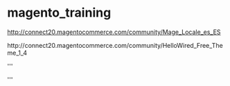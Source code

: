 # magento_training

http://connect20.magentocommerce.com/community/Mage_Locale_es_ES
<link href='https://fonts.googleapis.com/css?family=Montserrat' rel='stylesheet' type='text/css'>
http://connect20.magentocommerce.com/community/HelloWired_Free_Theme_1_4

'''
<!--Image Slider Start-->
<div id="static-slide-home"><img alt="" /></div>
<script type="text/javascript">// <![CDATA[
var image1=new Image()
image1.src="{{skin url=images/media/slide1.jpg}}"
var image2=new Image()
image2.src="{{skin url=images/media/slide2.jpg}}"
var image3=new Image()
image3.src="{{skin url=images/media/slide3.jpg}}"
// ]]></script>
<script type="text/javascript">// <![CDATA[
//variable that will increment through the images
var step=1
function slideit(){
//if browser does not support the image object, exit.
if (!document.images)
return
jQuery('#static-slide-home img').attr('src', eval("image"+step+".src"))
if (step<3)
step++
else
step=1
//call function "slideit()" every 2.5 seconds
setTimeout("slideit()",5000)
}
slideit()
// ]]></script>
<!--Image Slider End-->
'''
